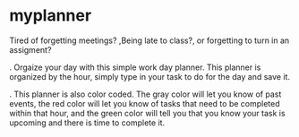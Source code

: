 # myplanner

Tired of forgetting meetings? ,Being late to class?, or forgetting to turn in an assigment?

. Orgaize your day with this simple work day planner.
This planner is organized by the hour, simply type in your task to do for the day and save it.

. This planner is also color coded. The gray color will let you know of past events, the red color will let you know of tasks that need to be completed within that hour, and the green color will tell you that you know your task is upcoming and there is time to complete it.
